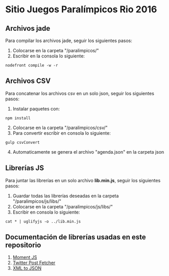 # Sitio Juegos Paralímpicos Rio 2016 #

## Archivos jade ##

Para compilar los archivos jade, seguir los siguientes pasos:

1. Colocarse en la carpeta "/paralimpicos/"
2. Escribir en la consola lo siguiente:
```
nodefront compile -w -r
```

## Archivos CSV ##

Para concatenar los archivos csv en un solo json, seguir los siguientes pasos:

1. Instalar paquetes con:
```
npm install
```

2. Colocarse en la carpeta "/paralimpicos/csv/"
3. Para convertir escribir en consola lo siguiente:
```
gulp csvConvert
```
4. Automaticamente se genera el archivo "agenda.json" en la carpeta json

## Librerías JS ##

Para juntar las librerías en un solo archivo **lib.min.js**, seguir los siguientes pasos:

1. Guardar todas las librerías deseadas en la carpeta "/paralimpicos/js/libs/"
2. Colocarse en la carpeta "/paralimpicos/js/libs/"
3. Escribir en consola lo siguiente:
```
cat * | uglifyjs -o ../lib.min.js
```

## Documentación de librerías usadas en este repositorio ##

1. [Moment JS](http://momentjs.com/)
2. [Twitter Post Fetcher](https://github.com/jasonmayes/Twitter-Post-Fetcher)
3. [XML to JSON](https://github.com/abdmob/x2js)
